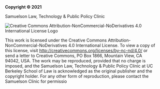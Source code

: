 **Copyright © 2021**

Samuelson Law, Technology & Public Policy Clinic

![Creative Commons Attribution-NonCommercial-NoDerivatives 4.0 International License Logo](https://licensebuttons.net/l/by-nc-nd/4.0/88x31.png)

This work is licensed under the Creative Commons Attribution-NonCommercial-NoDerivatives 4.0 International License. To view a copy of this license, visit http://creativecommons.org/licenses/by-nc-nd/4.0/ or send a letter to Creative Commons, PO Box 1866, Mountain View, CA 94042, USA. The work may be reproduced, provided that no charge is imposed, and the Samuelson Law, Technology & Public Policy Clinic at UC Berkeley School of Law is acknowledged as the original publisher and the copyright holder. For any other form of reproduction, please contact the Samuelson Clinic for permissio
